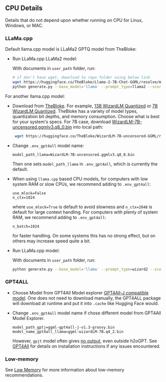## CPU Details

Details that do not depend upon whether running on CPU for Linux, Windows, or MAC.

### LLaMa.cpp 

Default llama.cpp model is LLaMa2 GPTQ model from TheBloke:
 
* Run LLaMa.cpp LLaMa2 model:

    With documents in `user_path` folder, run:
   ```bash
   # if don't have wget, download to repo folder using below link
   wget https://huggingface.co/TheBloke/Llama-2-7B-Chat-GGML/resolve/main/llama-2-7b-chat.ggmlv3.q8_0.bin
   python generate.py --base_model='llama' --prompt_type=llama2 --score_model=None --langchain_mode='UserData' --user_path=user_path
   ```

For another llama.cpp model:

* Download from [TheBloke](https://huggingface.co/TheBloke).  For example, [13B WizardLM Quantized](https://huggingface.co/TheBloke/wizardLM-13B-1.0-GGML) or [7B WizardLM Quantized](https://huggingface.co/TheBloke/WizardLM-7B-uncensored-GGML).  TheBloke has a variety of model types, quantization bit depths, and memory consumption.  Choose what is best for your system's specs.  For 7B case, download [WizardLM-7B-uncensored.ggmlv3.q8_0.bin](https://huggingface.co/TheBloke/WizardLM-7B-uncensored-GGML/resolve/main/WizardLM-7B-uncensored.ggmlv3.q8_0.bin) into local path:
   ```bash
    wget https://huggingface.co/TheBloke/WizardLM-7B-uncensored-GGML/resolve/main/WizardLM-7B-uncensored.ggmlv3.q8_0.bin
   ```
* Change `.env_gpt4all` model name:
   ```.env_gpt4all
   model_path_llama=WizardLM-7B-uncensored.ggmlv3.q8_0.bin
   ```
    Then one sets `model_path_llama` in `.env_gpt4all`, which is currently the default.

* When using `llama.cpp` based CPU models, for computers with low system RAM or slow CPUs, we recommend adding to `.env_gpt4all`:
   ```.env_gpt4all
   use_mlock=False
   n_ctx=1024
   ```
    where `use_mlock=True` is default to avoid slowness and `n_ctx=2048` is default for large context handling.  For computers with plenty of system RAM, we recommend adding to `.env_gpt4all`:
   ```.env_gpt4all
   n_batch=1024
   ```
    for faster handling.  On some systems this has no strong effect, but on others may increase speed quite a bit.

* Run LLaMa.cpp model:

    With documents in `user_path` folder, run:
   ```bash
   python generate.py --base_model='llama' --prompt_type=wizard2 --score_model=None --langchain_mode='UserData' --user_path=user_path
   ```

### GPT4ALL

* Choose Model from GPT4All Model explorer [GPT4All-J compatible model](https://gpt4all.io/index.html). One does not need to download manually, the GPT4ALL package will download at runtime and put it into `.cache` like Hugging Face would.
    
* Change `.env_gpt4all` model name if chose different model from GPT4All Model Explorer.
    ```.env_gpt4all
    model_path_gptj=ggml-gpt4all-j-v1.3-groovy.bin
    model_name_gpt4all_llama=ggml-wizardLM-7B.q4_2.bin
    ```
    However, `gpjt` model often gives [no output](FAQ.md#gpt4all-not-producing-output), even outside h2oGPT.  See [GPT4All](https://github.com/nomic-ai/gpt4all) for details on installation instructions if any issues encountered.

### Low-memory

See [Low Memory](FAQ.md#low-memory-mode) for more information about low-memory recommendations.

